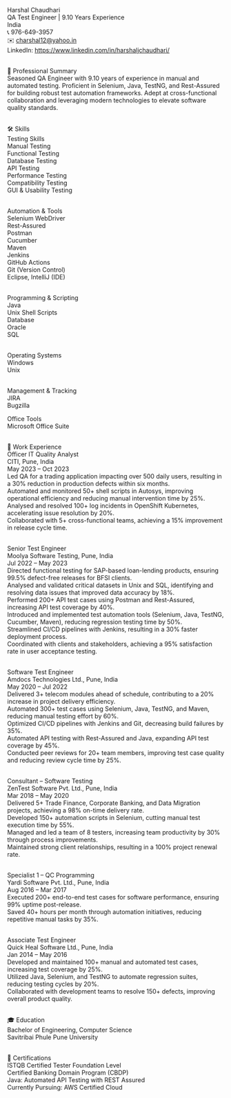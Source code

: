 Harshal Chaudhari<br>
QA Test Engineer | 9.10 Years Experience<br>
India<br>
📞 976-649-3957<br>
✉️ charshal12@yahoo.in<br>
LinkedIn: https://www.linkedin.com/in/harshaljchaudhari/<br><br>

📝 Professional Summary<br>
Seasoned QA Engineer with 9.10 years of experience in manual and automated testing. Proficient in Selenium, Java, TestNG, and Rest-Assured for building robust test automation frameworks. Adept at cross-functional collaboration and leveraging modern technologies to elevate software quality standards.<br><br>

🛠️ Skills<br>
Testing Skills<br>
Manual Testing<br>
Functional Testing<br>
Database Testing<br>
API Testing<br>
Performance Testing<br>
Compatibility Testing<br>
GUI & Usability Testing<br><br>

Automation & Tools<br>
Selenium WebDriver<br>
Rest-Assured<br>
Postman<br>
Cucumber<br>
Maven<br>
Jenkins<br>
GitHub Actions<br>
Git (Version Control)<br>
Eclipse, IntelliJ (IDE)<br><br>

Programming & Scripting<br>
Java<br>
Unix Shell Scripts<br>
Database<br>
Oracle<br>
SQL<br><br>

Operating Systems<br>
Windows<br>
Unix<br><br>

Management & Tracking<br>
JIRA<br>
Bugzilla<br>

Office Tools<br>
Microsoft Office Suite<br><br>

💼 Work Experience<br>
Officer IT Quality Analyst<br>
CITI, Pune, India<br>
May 2023 – Oct 2023<br>
Led QA for a trading application impacting over 500 daily users, resulting in a 30% reduction in production defects within six months.<br>
Automated and monitored 50+ shell scripts in Autosys, improving operational efficiency and reducing manual intervention time by 25%.<br>
Analysed and resolved 100+ log incidents in OpenShift Kubernetes, accelerating issue resolution by 20%.<br>
Collaborated with 5+ cross-functional teams, achieving a 15% improvement in release cycle time.<br><br>

Senior Test Engineer<br>
Moolya Software Testing, Pune, India<br>
Jul 2022 – May 2023<br>
Directed functional testing for SAP-based loan-lending products, ensuring 99.5% defect-free releases for BFSI clients.<br>
Analysed and validated critical datasets in Unix and SQL, identifying and resolving data issues that improved data accuracy by 18%.<br>
Performed 200+ API test cases using Postman and Rest-Assured, increasing API test coverage by 40%.<br>
Introduced and implemented test automation tools (Selenium, Java, TestNG, Cucumber, Maven), reducing regression testing time by 50%.<br>
Streamlined CI/CD pipelines with Jenkins, resulting in a 30% faster deployment process.<br>
Coordinated with clients and stakeholders, achieving a 95% satisfaction rate in user acceptance testing.<br><br>

Software Test Engineer<br>
Amdocs Technologies Ltd., Pune, India<br>
May 2020 – Jul 2022<br>
Delivered 3+ telecom modules ahead of schedule, contributing to a 20% increase in project delivery efficiency.<br>
Automated 300+ test cases using Selenium, Java, TestNG, and Maven, reducing manual testing effort by 60%.<br>
Optimized CI/CD pipelines with Jenkins and Git, decreasing build failures by 35%.<br>
Automated API testing with Rest-Assured and Java, expanding API test coverage by 45%.<br>
Conducted peer reviews for 20+ team members, improving test case quality and reducing review cycle time by 25%.<br><br>

Consultant – Software Testing<br>
ZenTest Software Pvt. Ltd., Pune, India<br>
Mar 2018 – May 2020<br>
Delivered 5+ Trade Finance, Corporate Banking, and Data Migration projects, achieving a 98% on-time delivery rate.<br>
Developed 150+ automation scripts in Selenium, cutting manual test execution time by 55%.<br>
Managed and led a team of 8 testers, increasing team productivity by 30% through process improvements.<br>
Maintained strong client relationships, resulting in a 100% project renewal rate.<br><br>

Specialist 1 – QC Programming<br>
Yardi Software Pvt. Ltd., Pune, India<br>
Aug 2016 – Mar 2017<br>
Executed 200+ end-to-end test cases for software performance, ensuring 99% uptime post-release.<br>
Saved 40+ hours per month through automation initiatives, reducing repetitive manual tasks by 35%.<br><br>

Associate Test Engineer<br>
Quick Heal Software Ltd., Pune, India<br>
Jan 2014 – May 2016<br>
Developed and maintained 100+ manual and automated test cases, increasing test coverage by 25%.<br>
Utilized Java, Selenium, and TestNG to automate regression suites, reducing testing cycles by 20%.<br>
Collaborated with development teams to resolve 150+ defects, improving overall product quality.<br><br>

🎓 Education<br>
Bachelor of Engineering, Computer Science<br>
Savitribai Phule Pune University<br><br>

📜 Certifications<br>
ISTQB Certified Tester Foundation Level<br>
Certified Banking Domain Program (CBDP)<br>
Java: Automated API Testing with REST Assured<br>
Currently Pursuing: AWS Certified Cloud<br>
